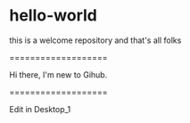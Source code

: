 # hello-world
this is a welcome repository
and that's all folks


===================

Hi there, I'm new to Gihub.

===================

Edit in Desktop_1
